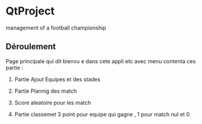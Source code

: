 # QtProject
management of a football championship 


## Déroulement 

Page principale qui dit bienvu e dans cete appli etc avec menu contenta ces partie :

1. Partie Ajout Equipes et des stades 

2. Partie Plannig des match

3. Score aleatoire pour les match 

4. Partie classemet 3 point pour equipe qui gagne , 1 pour match nul et 0 
